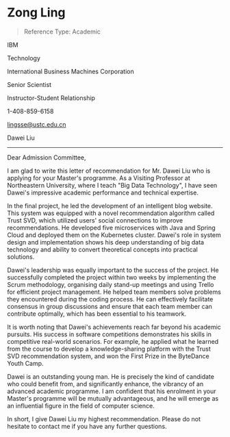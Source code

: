 # Zong Ling

> Reference Type: Academic

IBM

Technology

International Business Machines Corporation

Senior Scientist

Instructor-Student Relationship

1-408-859-6158

lingsse@ustc.edu.cn

Dawei Liu

---

Dear Admission Committee,

I am glad to write this letter of recommendation for Mr. Dawei Liu who is applying for your Master's programme. As a Visiting Professor at Northeastern University, where I teach "Big Data Technology", I have seen Dawei's impressive academic performance and technical expertise.

In the final project, he led the development of an intelligent blog website. This system was equipped with a novel recommendation algorithm called Trust SVD, which utilized users' social connections to improve recommendations. He developed five microservices with Java and Spring Cloud and deployed them on the Kubernetes cluster. Dawei's role in system design and implementation shows his deep understanding of big data technology and ability to convert theoretical concepts into practical solutions.

Dawei's leadership was equally important to the success of the project. He successfully completed the project within two weeks by implementing the Scrum methodology, organising daily stand-up meetings and using Trello for efficient project management. He helped team members solve problems they encountered during the coding process. He can effectively facilitate consensus in group discussions and ensure that each team member can contribute optimally, which has been essential to his teamwork.

It is worth noting that Dawei's achievements reach far beyond his academic pursuits. His success in software competitions demonstrates his skills in competitive real-world scenarios. For example, he applied what he learned from the course to develop a knowledge-sharing platform with the Trust SVD recommendation system, and won the First Prize in the ByteDance Youth Camp.

Dawei is an outstanding young man. He is precisely the kind of candidate who could benefit from, and significantly enhance, the vibrancy of an advanced academic programme. I am confident that his enrolment in your Master's programme will be mutually advantageous, and he will emerge as an influential figure in the field of computer science. 

In short, I give Dawei Liu my highest recommendation. Please do not hesitate to contact me if you have any further questions.

